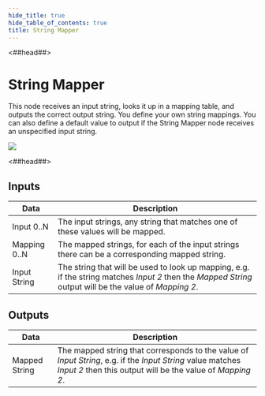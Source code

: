 ```yaml
---
hide_title: true
hide_table_of_contents: true
title: String Mapper
---
```


<##head##>

# String Mapper

This node receives an input <span className="ndl-data">string</span>, looks it up in a mapping table, and outputs the correct output <span className="ndl-data">string</span>.
You define your own string mappings. You can also define a default value to output if the <span className="ndl-node">String Mapper</span> node receives an unspecified input <span className="ndl-data">string</span>.

<div className="ndl-image-with-background l">

![](nodes/string-manipulation/string-mapper/string_mapper_node.png)

</div>

<##head##>

## Inputs

| Data                                           | Description                                                                                                                                             |
| ---------------------------------------------- | ------------------------------------------------------------------------------------------------------------------------------------------------------- |
| <span className="ndl-data">Input 0..N</span>   | The input strings, any string that matches one of these values will be mapped.                                                                          |
| <span className="ndl-data">Mapping 0..N</span> | The mapped strings, for each of the input strings there can be a corresponding mapped string.                                                           |
| <span className="ndl-data">Input String</span> | The string that will be used to look up mapping, e.g. if the string matches _Input 2_ then the _Mapped String_ output will be the value of _Mapping 2_. |

## Outputs

| Data                                            | Description                                                                                                                                                              |
| ----------------------------------------------- | ------------------------------------------------------------------------------------------------------------------------------------------------------------------------ |
| <span className="ndl-data">Mapped String</span> | The mapped string that corresponds to the value of _Input String_, e.g. if the _Input String_ value matches _Input 2_ then this output will be the value of _Mapping 2_. |
